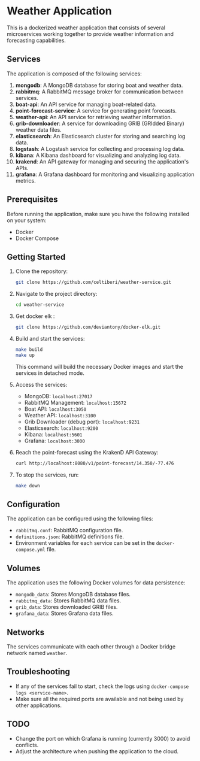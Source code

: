 # Weather Application

This is a dockerized weather application that consists of several microservices working together to provide weather information and forecasting capabilities.

## Services

The application is composed of the following services:

1. **mongodb**: A MongoDB database for storing boat and weather data.
2. **rabbitmq**: A RabbitMQ message broker for communication between services.
3. **boat-api**: An API service for managing boat-related data.
4. **point-forecast-service**: A service for generating point forecasts.
5. **weather-api**: An API service for retrieving weather information.
6. **grib-downloader**: A service for downloading GRIB (GRIdded Binary) weather data files.
7. **elasticsearch**: An Elasticsearch cluster for storing and searching log data.
8. **logstash**: A Logstash service for collecting and processing log data.
9. **kibana**: A Kibana dashboard for visualizing and analyzing log data.
10. **krakend**: An API gateway for managing and securing the application's APIs.
11. **grafana**: A Grafana dashboard for monitoring and visualizing application metrics.

## Prerequisites

Before running the application, make sure you have the following installed on your system:

- Docker
- Docker Compose

## Getting Started

1. Clone the repository:
   ```sh
   git clone https://github.com/celtiberi/weather-service.git
   ```
2. Navigate to the project directory:
   ```sh
   cd weather-service
   ```
3. Get docker elk :
   ```sh
   git clone https://github.com/deviantony/docker-elk.git
   ```
3. Build and start the services:
   ```sh
   make build
   make up
   ```
   This command will build the necessary Docker images and start the services in detached mode.

5. Access the services:

   - MongoDB: `localhost:27017`
   - RabbitMQ Management: `localhost:15672`
   - Boat API: `localhost:3050`
   - Weather API: `localhost:3100`
   - Grib Downloader (debug port): `localhost:9231`
   - Elasticsearch: `localhost:9200`
   - Kibana: `localhost:5601`
   - Grafana: `localhost:3000`

6. Reach the point-forecast using the KrakenD API Gateway:
   ```sh
   curl http://localhost:8080/v1/point-forecast/14.350/-77.476
   ```

7. To stop the services, run:
   ```sh
   make down
   ```

## Configuration

The application can be configured using the following files:

- `rabbitmq.conf`: RabbitMQ configuration file.
- `definitions.json`: RabbitMQ definitions file.
- Environment variables for each service can be set in the `docker-compose.yml` file.

## Volumes

The application uses the following Docker volumes for data persistence:

- `mongodb_data`: Stores MongoDB database files.
- `rabbitmq_data`: Stores RabbitMQ data files.
- `grib_data`: Stores downloaded GRIB files.
- `grafana_data`: Stores Grafana data files.

## Networks

The services communicate with each other through a Docker bridge network named `weather`.

## Troubleshooting

- If any of the services fail to start, check the logs using `docker-compose logs <service-name>`.
- Make sure all the required ports are available and not being used by other applications.

## TODO

- Change the port on which Grafana is running (currently 3000) to avoid conflicts.
- Adjust the architecture when pushing the application to the cloud.
